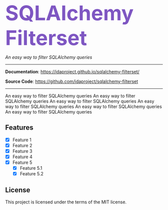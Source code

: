 <span style="font-size: 65px; color: #7e56c2">**SQLAlchemy Filterset**</span>

<p align="left">
    <em>An easy way to filter SQLAlchemy queries</em>
</p>

---
**Documentation**: <a href="https://idaproject.github.io/sqlalchemy-filterset/" target="_blank">https://idaproject.github.io/sqlalchemy-filterset/</a>

**Source Code**: <a href="https://github.com/idaproject/sqlalchemy-filterset" target="_blank">https://github.com/idaproject/sqlalchemy-filterset</a>

---

An easy way to filter SQLAlchemy queries
An easy way to filter SQLAlchemy queries
An easy way to filter SQLAlchemy queries
An easy way to filter SQLAlchemy queries
An easy way to filter SQLAlchemy queries
An easy way to filter SQLAlchemy queries


## Features

* [X] Feature 1
* [X] Feature 2
* [X] Feature 3
* [X] Feature 4
* [X] Feature 5
    * [X] Feature 5.1
    * [X] Feature 5.2

## License

This project is licensed under the terms of the MIT license.
